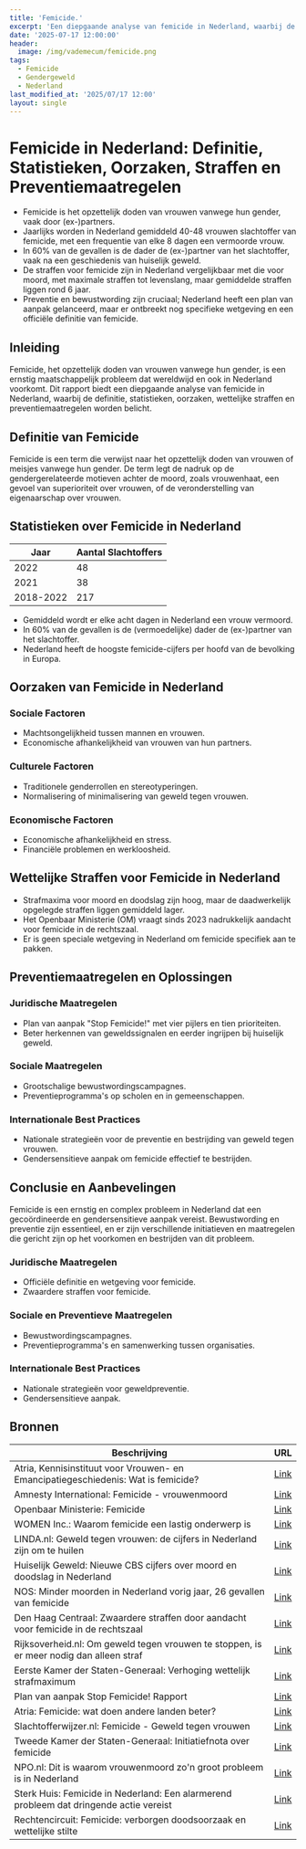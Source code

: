 ```yaml
---
title: 'Femicide.'
excerpt: 'Een diepgaande analyse van femicide in Nederland, waarbij de definitie, statistieken, oorzaken, wettelijke straffen en preventiemaatregelen worden belicht.'
date: '2025-07-17 12:00:00'
header:
  image: /img/vademecum/femicide.png
tags:
  - Femicide
  - Gendergeweld
  - Nederland
last_modified_at: '2025/07/17 12:00'
layout: single
---
```


# Femicide in Nederland: Definitie, Statistieken, Oorzaken, Straffen en Preventiemaatregelen

- Femicide is het opzettelijk doden van vrouwen vanwege hun gender, vaak door (ex-)partners.
- Jaarlijks worden in Nederland gemiddeld 40-48 vrouwen slachtoffer van femicide, met een frequentie van elke 8 dagen een vermoorde vrouw.
- In 60% van de gevallen is de dader de (ex-)partner van het slachtoffer, vaak na een geschiedenis van huiselijk geweld.
- De straffen voor femicide zijn in Nederland vergelijkbaar met die voor moord, met maximale straffen tot levenslang, maar gemiddelde straffen liggen rond 6 jaar.
- Preventie en bewustwording zijn cruciaal; Nederland heeft een plan van aanpak gelanceerd, maar er ontbreekt nog specifieke wetgeving en een officiële definitie van femicide.

## Inleiding

Femicide, het opzettelijk doden van vrouwen vanwege hun gender, is een ernstig maatschappelijk probleem dat wereldwijd en ook in Nederland voorkomt. Dit rapport biedt een diepgaande analyse van femicide in Nederland, waarbij de definitie, statistieken, oorzaken, wettelijke straffen en preventiemaatregelen worden belicht.

## Definitie van Femicide

Femicide is een term die verwijst naar het opzettelijk doden van vrouwen of meisjes vanwege hun gender. De term legt de nadruk op de gendergerelateerde motieven achter de moord, zoals vrouwenhaat, een gevoel van superioriteit over vrouwen, of de veronderstelling van eigenaarschap over vrouwen.

## Statistieken over Femicide in Nederland

| Jaar | Aantal Slachtoffers |
|-----|---------------------|
| 2022 | 48 |
| 2021 | 38 |
| 2018-2022 | 217 |

- Gemiddeld wordt er elke acht dagen in Nederland een vrouw vermoord.
- In 60% van de gevallen is de (vermoedelijke) dader de (ex-)partner van het slachtoffer.
- Nederland heeft de hoogste femicide-cijfers per hoofd van de bevolking in Europa.

## Oorzaken van Femicide in Nederland

### Sociale Factoren

- Machtsongelijkheid tussen mannen en vrouwen.
- Economische afhankelijkheid van vrouwen van hun partners.

### Culturele Factoren

- Traditionele genderrollen en stereotyperingen.
- Normalisering of minimalisering van geweld tegen vrouwen.

### Economische Factoren

- Economische afhankelijkheid en stress.
- Financiële problemen en werkloosheid.

## Wettelijke Straffen voor Femicide in Nederland

- Strafmaxima voor moord en doodslag zijn hoog, maar de daadwerkelijk opgelegde straffen liggen gemiddeld lager.
- Het Openbaar Ministerie (OM) vraagt sinds 2023 nadrukkelijk aandacht voor femicide in de rechtszaal.
- Er is geen speciale wetgeving in Nederland om femicide specifiek aan te pakken.

## Preventiemaatregelen en Oplossingen

### Juridische Maatregelen

- Plan van aanpak "Stop Femicide!" met vier pijlers en tien prioriteiten.
- Beter herkennen van geweldssignalen en eerder ingrijpen bij huiselijk geweld.

### Sociale Maatregelen

- Grootschalige bewustwordingscampagnes.
- Preventieprogramma's op scholen en in gemeenschappen.

### Internationale Best Practices

- Nationale strategieën voor de preventie en bestrijding van geweld tegen vrouwen.
- Gendersensitieve aanpak om femicide effectief te bestrijden.

## Conclusie en Aanbevelingen

Femicide is een ernstig en complex probleem in Nederland dat een gecoördineerde en gendersensitieve aanpak vereist. Bewustwording en preventie zijn essentieel, en er zijn verschillende initiatieven en maatregelen die gericht zijn op het voorkomen en bestrijden van dit probleem.

### Juridische Maatregelen

- Officiële definitie en wetgeving voor femicide.
- Zwaardere straffen voor femicide.

### Sociale en Preventieve Maatregelen

- Bewustwordingscampagnes.
- Preventieprogramma's en samenwerking tussen organisaties.

### Internationale Best Practices

- Nationale strategieën voor geweldpreventie.
- Gendersensitieve aanpak.

## Bronnen

| Beschrijving | URL |
|--------------|-----|
| Atria, Kennisinstituut voor Vrouwen- en Emancipatiegeschiedenis: Wat is femicide? | [Link](https://atria.nl) |
| Amnesty International: Femicide - vrouwenmoord | [Link](https://amnesty.org) |
| Openbaar Ministerie: Femicide | [Link](https://om.nl) |
| WOMEN Inc.: Waarom femicide een lastig onderwerp is | [Link](https://womeninc.nl) |
| LINDA.nl: Geweld tegen vrouwen: de cijfers in Nederland zijn om te huilen | [Link](https://linda.nl) |
| Huiselijk Geweld: Nieuwe CBS cijfers over moord en doodslag in Nederland | [Link](https://huiselijkgeweld.nl) |
| NOS: Minder moorden in Nederland vorig jaar, 26 gevallen van femicide | [Link](https://nos.nl) |
| Den Haag Centraal: Zwaardere straffen door aandacht voor femicide in de rechtszaal | [Link](https://denhaagcentraal.nl) |
| Rijksoverheid.nl: Om geweld tegen vrouwen te stoppen, is er meer nodig dan alleen straf | [Link](https://rijksoverheid.nl) |
| Eerste Kamer der Staten-Generaal: Verhoging wettelijk strafmaximum | [Link](https://eerstekamer.nl) |
| Plan van aanpak Stop Femicide! Rapport | [Link](https://rijksoverheid.nl) |
| Atria: Femicide: wat doen andere landen beter? | [Link](https://atria.nl) |
| Slachtofferwijzer.nl: Femicide - Geweld tegen vrouwen | [Link](https://slachtofferwijzer.nl) |
| Tweede Kamer der Staten-Generaal: Initiatiefnota over femicide | [Link](https://tweedekamer.nl) |
| NPO.nl: Dit is waarom vrouwenmoord zo'n groot probleem is in Nederland | [Link](https://npo.nl) |
| Sterk Huis: Femicide in Nederland: Een alarmerend probleem dat dringende actie vereist | [Link](https://sterkhuis.nl) |
| Rechtencircuit: Femicide: verborgen doodsoorzaak en wettelijke stilte | [Link](https://rechtencircuit.nl) |
